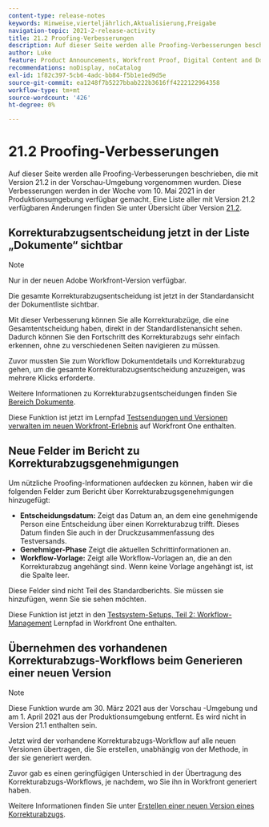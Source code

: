 ```yaml
---
content-type: release-notes
keywords: Hinweise,vierteljährlich,Aktualisierung,Freigabe
navigation-topic: 2021-2-release-activity
title: 21.2 Proofing-Verbesserungen
description: Auf dieser Seite werden alle Proofing-Verbesserungen beschrieben, die mit Version 21.2 in der Vorschau-Umgebung vorgenommen wurden. Diese Verbesserungen werden in der Woche vom 10. Mai 2021 in der Produktionsumgebung verfügbar gemacht. Eine Liste aller mit Version 21.2 verfügbaren Änderungen finden Sie in der Übersicht über die Version 21.2.
author: Luke
feature: Product Announcements, Workfront Proof, Digital Content and Documents
recommendations: noDisplay, noCatalog
exl-id: 1f82c397-5cb6-4adc-bb84-f5b1e1ed9d5e
source-git-commit: ea1248f7b5227bbab222b3616ff4222122964358
workflow-type: tm+mt
source-wordcount: '426'
ht-degree: 0%

---
```


# 21.2 Proofing-Verbesserungen

Auf dieser Seite werden alle Proofing-Verbesserungen beschrieben, die mit Version 21.2 in der Vorschau-Umgebung vorgenommen wurden. Diese Verbesserungen werden in der Woche vom 10. Mai 2021 in der Produktionsumgebung verfügbar gemacht. Eine Liste aller mit Version 21.2 verfügbaren Änderungen finden Sie unter Übersicht über Version [21.2](../../../product-announcements/product-releases/21.2-release-activity/21-2-release-overview.md).

## Korrekturabzugsentscheidung jetzt in der Liste „Dokumente“ sichtbar

>[!NOTE]
>
>Nur in der neuen Adobe Workfront-Version verfügbar.

Die gesamte Korrekturabzugsentscheidung ist jetzt in der Standardansicht der Dokumentliste sichtbar.

Mit dieser Verbesserung können Sie alle Korrekturabzüge, die eine Gesamtentscheidung haben, direkt in der Standardlistenansicht sehen. Dadurch können Sie den Fortschritt des Korrekturabzugs sehr einfach erkennen, ohne zu verschiedenen Seiten navigieren zu müssen.

Zuvor mussten Sie zum Workflow Dokumentdetails und Korrekturabzug gehen, um die gesamte Korrekturabzugsentscheidung anzuzeigen, was mehrere Klicks erforderte.

Weitere Informationen zu Korrekturabzugsentscheidungen finden Sie [Bereich Dokumente](../../../documents/managing-documents/documents-area.md).

Diese Funktion ist jetzt im Lernpfad [Testsendungen und Versionen verwalten im neuen Workfront-Erlebnis](https://one.workfront.com/s/learningpath3/manage-proofs-and-versions-in-the-new-workfront-experience-MCPBYNLTQSS5H4NG7C27IPCVR5YA) auf Workfront One enthalten.

## Neue Felder im Bericht zu Korrekturabzugsgenehmigungen

Um nützliche Proofing-Informationen aufdecken zu können, haben wir die folgenden Felder zum Bericht über Korrekturabzugsgenehmigungen hinzugefügt:

* **Entscheidungsdatum:** Zeigt das Datum an, an dem eine genehmigende Person eine Entscheidung über einen Korrekturabzug trifft. Dieses Datum finden Sie auch in der Druckzusammenfassung des Testversands.
* **Genehmiger-Phase** Zeigt die aktuellen Schrittinformationen an.
* **Workflow-Vorlage:** Zeigt alle Workflow-Vorlagen an, die an den Korrekturabzug angehängt sind. Wenn keine Vorlage angehängt ist, ist die Spalte leer.

Diese Felder sind nicht Teil des Standardberichts. Sie müssen sie hinzufügen, wenn Sie sie sehen möchten.

Diese Funktion ist jetzt in den [Testsystem-Setups, Teil 2: Workflow-Management](https://one.workfront.com/s/learningpath3/proof-system-setups-part-2-workflow-management-MCKUF6NTIJ6BGMXHBCXXX6NN53EA) Lernpfad in Workfront One enthalten.

## Übernehmen des vorhandenen Korrekturabzugs-Workflows beim Generieren einer neuen Version

>[!NOTE]
>
>Diese Funktion wurde am 30. März 2021 aus der Vorschau -Umgebung und am 1. April 2021 aus der Produktionsumgebung entfernt. Es wird nicht in Version 21.1 enthalten sein.

Jetzt wird der vorhandene Korrekturabzugs-Workflow auf alle neuen Versionen übertragen, die Sie erstellen, unabhängig von der Methode, in der sie generiert werden.

Zuvor gab es einen geringfügigen Unterschied in der Übertragung des Korrekturabzugs-Workflows, je nachdem, wo Sie ihn in Workfront generiert haben.

Weitere Informationen finden Sie unter [Erstellen einer neuen Version eines Korrekturabzugs](../../../review-and-approve-work/proofing/managing-proofs-within-workfront/create-new-proof-version.md).
